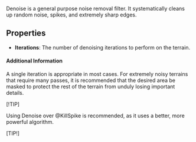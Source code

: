 Denoise is a general purpose noise removal filter. It systematically cleans up random noise, spikes, and extremely sharp edges.

## Properties

- **Iterations**: The number of denoising iterations to perform on the terrain.

#### Additional Information
A single iteration is appropriate in most cases. For extremely noisy terrains that require many passes, it is recommended that the desired area be masked to protect the rest of the terrain from unduly losing important details.

[!TIP]

Using Denoise over @KillSpike is recommended, as it uses a better, more powerful algorithm.

[TIP!]


